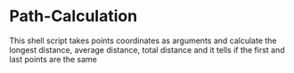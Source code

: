 # Path-Calculation
This shell script takes points coordinates as arguments and calculate the longest distance, average distance, total distance and it tells if the first and last points are the same
